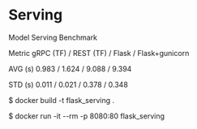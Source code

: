 # Serving

Model Serving Benchmark

Metric	gRPC (TF) / REST (TF) / Flask / Flask+gunicorn

AVG (s)	0.983 / 1.624 / 9.088 / 9.394

STD (s)	0.011 / 0.021 / 0.378 / 0.348




$ docker build -t flask_serving .

$ docker run -it --rm -p 8080:80 flask_serving
